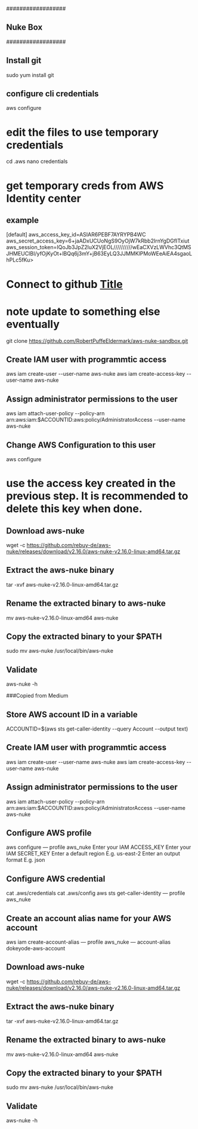################## 
## Nuke Box
################## 


## Install git

sudo yum install git

## configure cli credentials

aws configure

# edit the files to use temporary credentials

cd .aws
nano credentials

# get temporary creds from AWS Identity center

## example 
[default]
aws_access_key_id=ASIAR6PEBF7AYRYPB4WC
aws_secret_access_key=6+jaADxUCUoNgS9OyOjW7kRbb2IrnYgDGfITxiut
aws_session_token=IQoJb3JpZ2luX2VjEOL//////////wEaCXVzLWVhc3QtMSJHMEUCIBI/yfOjKyOt+lBQq6j3mY+jB63EyLQ3JJMMKlPMoWEeAiEA4sgaoLhPLc5fKu>

# Connect to github [Title](https://docs.github.com/en/authentication/connecting-to-github-with-ssh/managing-deploy-keys#deploy-keys)

# note update to something else eventually
git clone https://github.com/RobertPuffeEldermark/aws-nuke-sandbox.git

## Create IAM user with programmtic access
aws iam create-user --user-name aws-nuke
aws iam create-access-key --user-name aws-nuke
## Assign administrator permissions to the user
aws iam attach-user-policy --policy-arn arn:aws:iam:$ACCOUNTID:aws:policy/AdministratorAccess --user-name aws-nuke

## Change AWS Configuration to this user
aws configure
# use the access key created in the previous step. It is recommended to delete this key when done.

## Download aws-nuke
wget -c https://github.com/rebuy-de/aws-nuke/releases/download/v2.16.0/aws-nuke-v2.16.0-linux-amd64.tar.gz
## Extract the aws-nuke binary
tar -xvf aws-nuke-v2.16.0-linux-amd64.tar.gz
## Rename the extracted binary to aws-nuke
mv aws-nuke-v2.16.0-linux-amd64 aws-nuke
## Copy the extracted binary to your $PATH
sudo mv aws-nuke /usr/local/bin/aws-nuke
## Validate
aws-nuke -h









###Copied from Medium

## Store AWS account ID in a variable
ACCOUNTID=$(aws sts get-caller-identity --query Account --output text)
## Create IAM user with programmtic access
aws iam create-user --user-name aws-nuke
aws iam create-access-key --user-name aws-nuke
## Assign administrator permissions to the user
aws iam attach-user-policy --policy-arn arn:aws:iam:$ACCOUNTID:aws:policy/AdministratorAccess --user-name aws-nuke


## Configure AWS profile
aws configure — profile aws_nuke
Enter your IAM ACCESS_KEY
Enter your IAM SECRET_KEY
Enter a default region E.g. us-east-2
Enter an output format E.g. json
## Configure AWS credential
cat .aws/credentials
cat .aws/config
aws sts get-caller-identity — profile aws_nuke
## Create an account alias name for your AWS account
aws iam create-account-alias — profile aws_nuke — account-alias dokeyode-aws-account


## Download aws-nuke
wget -c https://github.com/rebuy-de/aws-nuke/releases/download/v2.16.0/aws-nuke-v2.16.0-linux-amd64.tar.gz
## Extract the aws-nuke binary
tar -xvf aws-nuke-v2.16.0-linux-amd64.tar.gz
## Rename the extracted binary to aws-nuke
mv aws-nuke-v2.16.0-linux-amd64 aws-nuke
## Copy the extracted binary to your $PATH
sudo mv aws-nuke /usr/local/bin/aws-nuke
## Validate
aws-nuke -h
